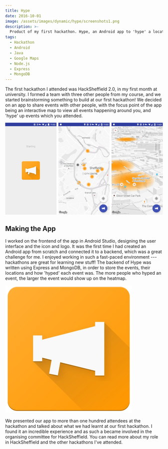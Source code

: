 ```yaml
---
title: Hype
date: 2016-10-01
image: /assets/images/dynamic/hype/screenshots1.png
description: >-
  Product of my first hackathon. Hype, an Android app to 'hype' a location or event, which can be viewed on an interactive map.
tags:
  - Hackathon
  - Android
  - Java
  - Google Maps
  - Node.js
  - Express
  - MongoDB
---
```


The first hackathon I attended was HackSheffield 2.0, in my first month at university. I formed a team with three other people from my course, and we started brainstorming something to build at our first hackathon! We decided on an app to share events with other people, with the focus point of the app being an interactive map to view all events happening around you, and 'hype' up events which you attended.

![Screenshots of the Hype app](/assets/images/dynamic/hype/screenshots1.png)

## Making the App

I worked on the frontend of the app in Android Studio, designing the user interface and the icon and logo. It was the first time I had created an Android app from scratch and connected it to a backend, which was a great challenge for me. I enjoyed working in such a fast-paced environment --- hackathons are great for learning new stuff! The backend of Hype was written using Express and MongoDB, in order to store the events, their locations and how 'hyped' each event was. The more people who hyped an event, the larger the event would show up on the heatmap.

![Hype app icon](/assets/images/dynamic/hype/icon.png "15rem")

We presented our app to more than one hundred attendees at the hackathon and talked about what we had learnt at our first hackathon. I found it an incredible experience and as such a became involved in the organising committee for HackSheffield. You can read more about <nuxt-link to="/projects/hacksheffield">my role in HackSheffield and the other hackathons I've attended</nuxt-link>.
